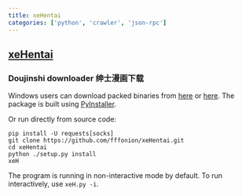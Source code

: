 ```yaml
---
title: xeHentai
categories: ['python', 'crawler', 'json-rpc']
---
```

## [xeHentai](https://github.com/fffonion/xeHentai)

### Doujinshi downloader 绅士漫画下载


Windows users can download packed binaries from [here](https://github.com/fffonion/xeHentai/releases) or [here](http://dl.yooooo.us/share/xeHentai/). The package is built using [PyInstaller](http://www.pyinstaller.org/).

Or run directly from source code:

```shell
pip install -U requests[socks]
git clone https://github.com/fffonion/xeHentai.git
cd xeHentai
python ./setup.py install
xeH
```

The program is running in non-interactive mode by default. To run interactively, use `xeH.py -i`.
